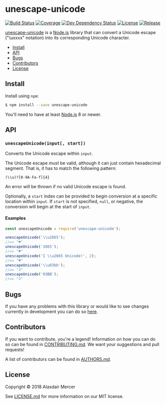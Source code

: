 # unescape-unicode

[![Build Status](https://img.shields.io/travis/neocotic/unescape-unicode/develop.svg?style=flat-square)](https://travis-ci.org/neocotic/unescape-unicode)
[![Coverage](https://img.shields.io/codecov/c/github/neocotic/unescape-unicode/develop.svg?style=flat-square)](https://codecov.io/gh/neocotic/unescape-unicode)
[![Dev Dependency Status](https://img.shields.io/david/dev/neocotic/unescape-unicode.svg?style=flat-square)](https://david-dm.org/neocotic/unescape-unicode?type=dev)
[![License](https://img.shields.io/npm/l/unescape-unicode.svg?style=flat-square)](https://github.com/neocotic/unescape-unicode/blob/master/LICENSE.md)
[![Release](https://img.shields.io/npm/v/unescape-unicode.svg?style=flat-square)](https://www.npmjs.com/package/unescape-unicode)

[unescape-unicode](https://github.com/neocotic/unescape-unicode) is a [Node.js](https://nodejs.org) library that can
convert a Unicode escape ("\uxxxx" notation) into its corresponding Unicode character.

* [Install](#install)
* [API](#api)
* [Bugs](#bugs)
* [Contributors](#contributors)
* [License](#license)

## Install

Install using `npm`:

``` bash
$ npm install --save unescape-unicode
```

You'll need to have at least [Node.js](https://nodejs.org) 8 or newer.

## API

### `unescapeUnicode(input[, start])`

Converts the Unicode escape within `input`.

The Unicode escape *must* be valid, although it can just contain hexadecimal segment. That is, it has to match the
following pattern:

    (\\u)?[0-9A-Fa-f]{4}

An error will be thrown if no valid Unicode escape is found.

Optionally, a `start` index can be provided to begin conversion at a specific location within `input`. If `start` is not
specified, `null`, or negative, the conversion will begin at the start of `input`.

#### Examples

``` javascript
const unescapeUnicode = require('unescape-unicode');

unescapeUnicode('\\u2665');
//=> "♥"
unescapeUnicode('2665');
//=> "♥"
unescapeUnicode('I \\u2665 Unicode!', 2);
//=> "♥"
unescapeUnicode('\\u03bb');
//=> "λ"
unescapeUnicode('03BB');
//=> "λ"
```

## Bugs

If you have any problems with this library or would like to see changes currently in development you can do so
[here](https://github.com/neocotic/unescape-unicode/issues).

## Contributors

If you want to contribute, you're a legend! Information on how you can do so can be found in
[CONTRIBUTING.md](https://github.com/neocotic/unescape-unicode/blob/master/CONTRIBUTING.md). We want your suggestions
and pull requests!

A list of contributors can be found in
[AUTHORS.md](https://github.com/neocotic/unescape-unicode/blob/master/AUTHORS.md).

## License

Copyright © 2018 Alasdair Mercer

See [LICENSE.md](https://github.com/neocotic/unescape-unicode/raw/master/LICENSE.md) for more information on our MIT
license.
